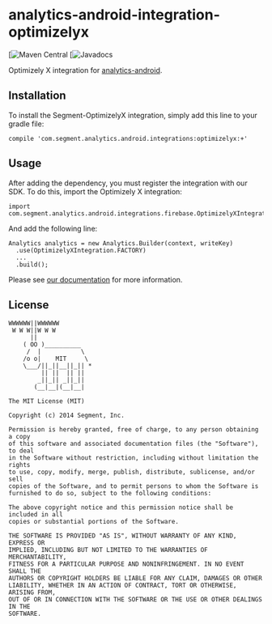 analytics-android-integration-optimizelyx
========================================

[![Maven Central]()
[![Javadocs]()

Optimizely X integration for [analytics-android](https://github.com/segmentio/analytics-android).

## Installation

To install the Segment-OptimizelyX integration, simply add this line to your gradle file:

```
compile 'com.segment.analytics.android.integrations:optimizelyx:+'
```

## Usage

After adding the dependency, you must register the integration with our SDK. To do this, import the Optimizely X integration:

```
import com.segment.analytics.android.integrations.firebase.OptimizelyXIntegration;

```

And add the following line:

```
Analytics analytics = new Analytics.Builder(context, writeKey)
  .use(OptimizelyXIntegration.FACTORY)
  ...
  .build();
```

Please see [our documentation](https://segment.com/docs/destinations/optimizelyx/) for more information.

## License

```
WWWWWW||WWWWWW
 W W W||W W W
      ||
    ( OO )__________
     /  |           \
    /o o|    MIT     \
    \___/||_||__||_|| *
         || ||  || ||
        _||_|| _||_||
       (__|__|(__|__|

The MIT License (MIT)

Copyright (c) 2014 Segment, Inc.

Permission is hereby granted, free of charge, to any person obtaining a copy
of this software and associated documentation files (the "Software"), to deal
in the Software without restriction, including without limitation the rights
to use, copy, modify, merge, publish, distribute, sublicense, and/or sell
copies of the Software, and to permit persons to whom the Software is
furnished to do so, subject to the following conditions:

The above copyright notice and this permission notice shall be included in all
copies or substantial portions of the Software.

THE SOFTWARE IS PROVIDED "AS IS", WITHOUT WARRANTY OF ANY KIND, EXPRESS OR
IMPLIED, INCLUDING BUT NOT LIMITED TO THE WARRANTIES OF MERCHANTABILITY,
FITNESS FOR A PARTICULAR PURPOSE AND NONINFRINGEMENT. IN NO EVENT SHALL THE
AUTHORS OR COPYRIGHT HOLDERS BE LIABLE FOR ANY CLAIM, DAMAGES OR OTHER
LIABILITY, WHETHER IN AN ACTION OF CONTRACT, TORT OR OTHERWISE, ARISING FROM,
OUT OF OR IN CONNECTION WITH THE SOFTWARE OR THE USE OR OTHER DEALINGS IN THE
SOFTWARE.
```
